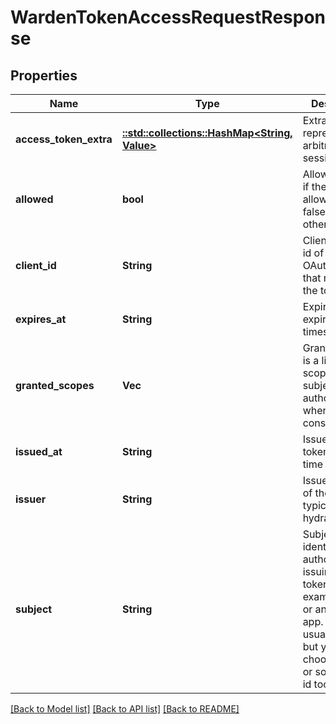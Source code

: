 # WardenTokenAccessRequestResponse

## Properties
Name | Type | Description | Notes
------------ | ------------- | ------------- | -------------
**access_token_extra** | [**::std::collections::HashMap<String, Value>**](Value.md) | Extra represents arbitrary session data. | [optional] [default to null]
**allowed** | **bool** | Allowed is true if the request is allowed and false otherwise. | [optional] [default to null]
**client_id** | **String** | ClientID is the id of the OAuth2 client that requested the token. | [optional] [default to null]
**expires_at** | **String** | ExpiresAt is the expiry timestamp. | [optional] [default to null]
**granted_scopes** | **Vec<String>** | GrantedScopes is a list of scopes that the subject authorized when asked for consent. | [optional] [default to null]
**issued_at** | **String** | IssuedAt is the token creation time stamp. | [optional] [default to null]
**issuer** | **String** | Issuer is the id of the issuer, typically an hydra instance. | [optional] [default to null]
**subject** | **String** | Subject is the identity that authorized issuing the token, for example a user or an OAuth2 app. This is usually a uuid but you can choose a urn or some other id too. | [optional] [default to null]

[[Back to Model list]](../README.md#documentation-for-models) [[Back to API list]](../README.md#documentation-for-api-endpoints) [[Back to README]](../README.md)


